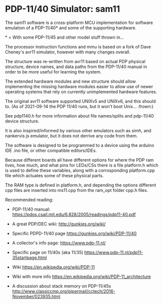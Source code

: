 # PDP-11/40 Simulator: sam11

The sam11 software is a cross-platform MCU implementation for software emulation of a PDP-11/40\* and some of the supporting hardware.

\* = With some PDP-11/45 and other model stuff thrown in...

The processor instruction functions and mmu is based on a fork of Dave Cheney's avr11 simulator, however with many changes overall.

The structure was re-written from avr11 based on actual PDP physical structure, device names, and data paths from the PDP-11/40 manual in order to be more useful for learning the system.

The extended hardware modules and new structure should allow implementing the missing hardware modules easier to allow use of newer operating systems that rely on currently unimplemented hardware features.

The original avr11 software supported UNIXv5 and UNIXv6, and this should to.
(As of 2021-09-14 the PDP 11/40 runs, but it won't boot Unix... :frown:)

See pdp1140.h for more information about file names/splits and pdp-11/40 device structure.

It is also inspired/informed by various other emulators such as simh, and nankervis js emulator, but it does not derrive any code from them.

The software is designed to be programmed to a device using the arduino IDE .ino file, or other compatible editors/IDEs.

Because different boards all have different options for where the PDP ram lives, how much, and what pins for LEDs/CSs there is a file platform.h which is used to define these variables, along with a corrosponding platform.cpp file which actuates some of these physical parts.

The RAM type is defined in platform.h, and depending the options different cpp files are inserted into ms11.cpp from the ram_opt folder cpp.h files.

Recommended reading:

- PDP-11/40 manual: <https://pdos.csail.mit.edu/6.828/2005/readings/pdp11-40.pdf>

- A great PDP/DEC wiki: <http://gunkies.org/wiki/>

- Specific PDPD-11/40 page <https://gunkies.org/wiki/PDP-11/40>

- A collector's info page: <https://www.pdp-11.nl/>

- Specific page on 11/40s (aka 11/35) <https://www.pdp-11.nl/pdp11-35startpage.html>

- Wiki <https://en.wikipedia.org/wiki/PDP-11>

- Wiki with more info <https://en.wikipedia.org/wiki/PDP-11_architecture>

- A discussion about stack memory on PDP-11/45s <http://www.classiccmp.org/pipermail/cctech/2016-November/023935.html>
